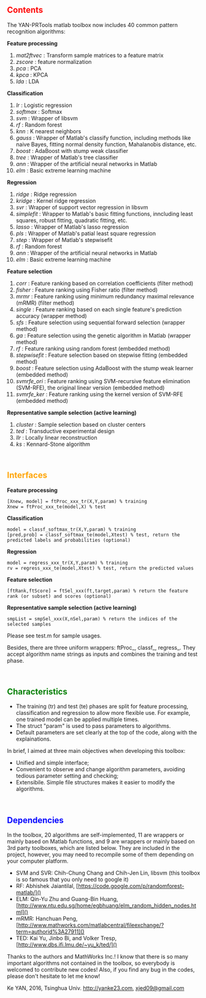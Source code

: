 <h2><font color="red">Contents</font></h2>

The YAN-PRTools matlab toolbox now includes 40 common pattern recognition algorithms:

**Feature processing**

1. *mat2ftvec* : Transform sample matrices to a feature matrix
1. *zscore* : feature normalization
1. *pca* : PCA
1. *kpca* : KPCA
1. *lda* : LDA

**Classification**

1. *lr* : Logistic regression
1. *softmax* : Softmax
1. *svm* : Wrapper of libsvm
1. *rf* : Random forest
1. *knn* : K nearest neighbors
1. *gauss* : Wrapper of Matlab's classify function, including methods like naive Bayes, fitting normal density function, Mahalanobis distance, etc.
1. *boost* : AdaBoost with stump weak classifier
1. *tree* : Wrapper of Matlab's tree classifier
1. *ann* : Wrapper of the artificial neural networks in Matlab
1. *elm* : Basic extreme learning machine

**Regression**

1. *ridge* : Ridge regression
1. *kridge* : Kernel ridge regression
1. *svr* : Wrapper of support vector regression in libsvm
1. *simplefit* : Wrapper to Matlab's basic fitting functions, inncluding least squares, robust fitting, quadratic fitting, etc.
1. *lasso* : Wrapper of Matlab's lasso regression
1. *pls* : Wrapper of Matlab's patial least square regression
1. *step* : Wrapper of Matlab's stepwisefit
1. *rf* : Random forest
1. *ann* : Wrapper of the artificial neural networks in Matlab
1. *elm* : Basic extreme learning machine

**Feature selection**

1. *corr* : Feature ranking based on correlation coefficients (filter method)
1. *fisher* : Feature ranking using Fisher ratio (filter method)
1. *mrmr* : Feature ranking using minimum redundancy maximal relevance (mRMR) (filter method)
1. *single* : Feature ranking based on each single feature's prediction accuracy (wrapper method)
1. *sfs* : Feature selection using sequential forward selection (wrapper method)
1. *ga* : Feature selection using the genetic algorithm in Matlab (wrapper method)
1. *rf* : Feature ranking using random forest (embedded method)
1. *stepwisefit* : Feature selection based on stepwise fitting (embedded method)
1. *boost* : Feature selection using AdaBoost with the stump weak learner (embedded method)
1. *svmrfe_ori* : Feature ranking using SVM-recursive feature elimination (SVM-RFE), the original linear version (embedded method)
1. *svmrfe_ker* : Feature ranking using the kernel version of SVM-RFE (embedded method)

**Representative sample selection (active learning)**

1. *cluster* : Sample selection based on cluster centers
1. *ted* : Transductive experimental design
1. *llr* : Locally linear reconstruction
1. *ks* : Kennard-Stone algorithm

<br>
<h2><font color="orange">Interfaces</font></h2>

**Feature processing**

	[Xnew, model] = ftProc_xxx_tr(X,Y,param) % training
	Xnew = ftProc_xxx_te(model,X) % test
	
**Classification**

	model = classf_softmax_tr(X,Y,param) % training
	[pred,prob] = classf_softmax_te(model,Xtest) % test, return the predicted labels and probabilities (optional)
	
**Regression**

	model = regress_xxx_tr(X,Y,param) % training
	rv = regress_xxx_te(model,Xtest) % test, return the predicted values
	
**Feature selection**

	[ftRank,ftScore] = ftSel_xxx(ft,target,param) % return the feature rank (or subset) and scores (optional)
	
**Representative sample selection (active learning)**

	smpList = smpSel_xxx(X,nSel,param) % return the indices of the selected samples

Please see test.m for sample usages.

Besides, there are three uniform wrappers: ftProc_, classf_, regress_. They accept algorithm name strings as inputs and combines the training and test phase.

<br>
<h2><font color="green">Characteristics</font></h2>

* The training (tr) and test (te) phases are split for feature processing, classification and regression to allow more flexible use. For example, one trained model can be applied multiple times.
* The struct "param" is used to pass parameters to algorithms.
* Default parameters are set clearly at the top of the code, along with the explainations.

In brief, I aimed at three main objectives when developing this toolbox:

* Unified and simple interface;
* Convenient to observe and change algorithm parameters, avoiding tedious parameter setting and checking;
* Extensibile. Simple file structures makes it easier to modify the algorithms.

<br>
<h2><font color="blue">Dependencies</font></h2>

In the toolbox, 20 algorithms are self-implemented, 11 are wrappers or mainly based on Matlab functions, and 9 are wrappers or mainly based on 3rd party toolboxes, which are listed below. They are included in the project, however, you may need to recompile some of them depending on your computer platform.

* SVM and SVR: Chih-Chung Chang and Chih-Jen Lin, libsvm (this toolbox is so famous that you only need to google it)
* RF: Abhishek Jaiantilal, [https://code.google.com/p/randomforest-matlab/]()
* ELM: Qin-Yu Zhu and Guang-Bin Huang, [http://www.ntu.edu.sg/home/egbhuang/elm_random_hidden_nodes.html]()
* mRMR: Hanchuan Peng, [http://www.mathworks.com/matlabcentral/fileexchange/?term=authorid%3A27911]()
* TED: Kai Yu, Jinbo Bi, and Volker Tresp, [http://www.dbs.ifi.lmu.de/~yu_k/ted/]()

Thanks to the authors and MathWorks Inc.! I know that there is so many important algorithms not contained in the toolbox, so everybody is welcomed to contribute new codes! Also, if you find any bug in the codes, please don't hesitate to let me know!

Ke YAN, 2016, Tsinghua Univ. http://yanke23.com, xjed09@gmail.com